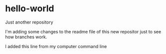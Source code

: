 # hello-world
Just another repository

I'm adding some changes to the readme file of this new repositor just to see how branches work.

I added this line from my computer command line

